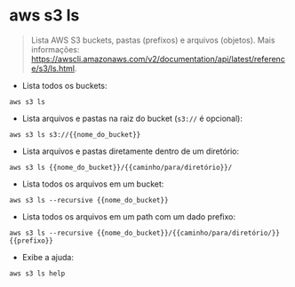 # aws s3 ls

> Lista AWS S3 buckets, pastas (prefixos) e arquivos (objetos).
> Mais informações: <https://awscli.amazonaws.com/v2/documentation/api/latest/reference/s3/ls.html>.

- Lista todos os buckets:

`aws s3 ls`

- Lista arquivos e pastas na raiz do bucket (`s3://` é opcional):

`aws s3 ls s3://{{nome_do_bucket}}`

- Lista arquivos e pastas diretamente dentro de um diretório:

`aws s3 ls {{nome_do_bucket}}/{{caminho/para/diretório}}/`

- Lista todos os arquivos em um bucket:

`aws s3 ls --recursive {{nome_do_bucket}}`

- Lista todos os arquivos em um path com um dado prefixo:

`aws s3 ls --recursive {{nome_do_bucket}}/{{caminho/para/diretório/}}{{prefixo}}`

- Exibe a ajuda:

`aws s3 ls help`
